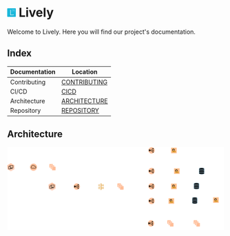 # <img src="./Assets/Desing/Icon/LivelyIcon1.svg" alt="Icon" style="width: 20px;" /> Lively

Welcome to Lively. Here you will find our project's documentation.

## Index

| Documentation | Location                               |
| ------------- | ---------------------------------------|
| Contributing  | [CONTRIBUTING](./Docs/CONTRIBUTING.md) |
| CI/CD         | [CICD](./Docs/CICD.md)                 |
| Architecture  | [ARCHITECTURE](#architecture)          |
| Repository    | [REPOSITORY](./Docs/REPOSITORY.md)|

## Architecture

<p style="text-align: center"><img src="./Assets/LivelyArchitecture.svg" alt="Architecture" /></p>
